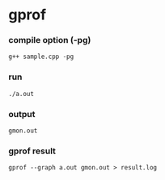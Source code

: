 # gprof

### compile option (-pg)
```
g++ sample.cpp -pg
```

### run
```
./a.out
```

### output
```
gmon.out
```

### gprof result
```
gprof --graph a.out gmon.out > result.log
```
